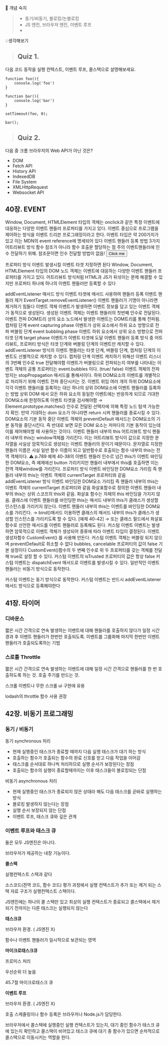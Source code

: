 🔐 개념 숙지
> - 동기/비동기, 블로킹/논블로킹
> - JS 엔진, 브라우저 엔진, 이벤트 루프
> - 



💡생각해보기
> ## Quiz 1.
다음 코드 동작을 실행 컨텍스트, 이벤트 루프, 콜스택으로 설명해보세요.
```
function foo(){
	console.log('foo')
}

function bar(){
	console.log('bar')
}

setTimeout(foo, 0);

bar();
```

> ## Quiz 2. 
다음 중 크롬 브라우저의 Web API가 아닌 것은?
- DOM
- Fetch API
- History API
- IndexedDB
- File System
- XMLHttpRequest
- Websocket API

## 40장. EVENT

Window, Document, HTMLElement 타입의 객체는 onclick과 같은 특정 이벤트에 대응하는 다양한 이벤트 핸들러 프로퍼티를 가지고 있다. 
이벤트 중심으로 프로그램을 제어하는 방식을 이벤트 드리븐 프로그래밍이라고 한다.
이벤트 타입은 약 200가지가 있고 이는 MDN의 event reference에 명세되어 있다
이벤트 핸들러 등록 방법 3가지
어트리뷰트 방식
함수 참조가 아니라 함수 호출문 할당하는 점 주의
이벤트핸들러에 인수 전달하기 위해. 참조문이면 인수 전달할 방법이 없음!
<Button onclick="sayHi('PJ')">Click me</Button>
<script>
	function sayHi(name){
		console.log(`Hi, ${name}`);
	}
</script>
프로퍼티 방식
이벤트 발생시킬 이벤트 타겟 지정하면 된다
Window, Document, HTMLElement 타입의 DOM 노드 객체는 이벤트에 대응하는 다양한 이벤트 핸들러 프로퍼티를 가지고 있다. 
어트리뷰트 방식처럼 HTML과 JS가 뒤섞이는 문제 해결할 수 있지만
프로퍼티 하나에 하나의 이벤트 핸들러만 등록할 수 있다
<script>
	const $button = document.querySelector('button');
	$button.onclick = function(){
		console.log(`Hi, ${name}`);
	}
</script>

addEventListener 매서드 방식
이벤트 타겟에 매서드 사용하여 핸들러 등록
이벤트 핸들러 제거
EventTarget.removeEventListener()
이벤트 핸들러가 기명이 아니라면 제거하기 힘들다
이벤트 객체
이벤트가 발생하면 이벤트 정보를 담고 있는 이벤트 객체가 동적으로 생성된다. 생성된 이벤트 객체는 이벤트 핸들러의 첫번째 인수로 전달된다. 
이벤트 전파
DOM트리 상의 요소 노드에서 발생한 이벤트는 DOM트리를 통해 전파됨. 
캡처링 단계 event capturing phase  이벤트가 상위 요소에서 하위 요소 방향으로 전파
버블링 단계 event bubbling phase  이벤트 하위 요소에서 상위 요소 방향으로 전파
타겟 단계 target phase 이벤트가 이벤트 타겟에 도달
이벤트 핸들러 등록 방식 중 어트리뷰트, 프로퍼티 방식은 타겟 단계와 버블링 단계의 이벤트만 캐치할 수 있다.
addEventListener 방식의 이벤트 핸들러는 타겟 단계, 버블링 단계, 캡처링 단계의 이벤트도 선별적으로 캐치할 수 있다. 캡처링 단계 이벤트 캐치하기 위해선 이벤트 리스너의 3번째 인수로 true 전달해야함
이벤트가 버블링으로 전파되는지 여부를 나타내는 이벤트 객체의 공통 프로퍼티는 event.bubbles 이다. (true/ false)
이벤트 객체의 전파 방지는 stopPropagation 매서드를 통해서이다. 하위 DOM요소의 이벤트를 개별적으로 처리하기 위해 이벤트 전파 중단시키는 것.
이벤트 위임
여러 개의 하위 DOM요소에 각각 이벤트 핸들러를 등록하는 대신 하나의 상위 DOM요소에 이벤트 핸들러를 등록하는 방법
상위 DOM 에서 모든 하위 요소의 동일한 이벤트에는 반응하게 되므로 기대한 DOM요소에 한정하도록 이벤트 타겟을 검사해야함 → Element.prototype.matches() 인수로 전달된 선택자에 의해 특정 노드 탐색 가능한지 확인. 만약 기대하는 dom 요소가 아니라면 return 시켜 핸들러를 종료시킬 수 있다. 
DOM요소의 기본 동작 중단
이벤트 객체의 preventDefault 매서드는 DOM요소의 기본 동작을 중단시킨다. 
즉 반대로 보면 모든 DOM 요소는 저마다의 기본 동작이 있는데 이를 제어해야할 때 사용하는 것이다. 
이벤트 핸들러 내부의 this
어트리뷰트 방식 
핸들러 내부의 this는 window객체를 가리킨다. 
이는 어트리뷰트 방식이 값으로 지정한 문자열을 사실상 암묵적으로 생성되는 이벤트 핸들러의 문이기 때문이다. 문자열로 지정한 핸들러 이름은 사실 일반 함수 이름이 되고 일반함수로 호출되는 함수 내부의 this는 전역 객체이다.
⚠️ p.789 예제 40-38의 이벤트 핸들러 인수르 넘긴 this가 이벤트 바인딩한 DOM요소, 즉 예제에선 button 가리키지만 핸들러 내부에서 this를 호출하면 이는 전역 객체window를 가리킨다. 
프로퍼티 방식
이벤트 바인딩한 DOM요소 가리킴
즉 핸들러 내부의 this는 이벤트 객체의 currentTarget 프로퍼티와 같음
addEventListener 방식
이벤트 바인딩한 DOM요소 가리킴
즉 핸들러 내부의 this는 이벤트 객체의 currentTarget 프로퍼티와 같음
화살표함수로 정의한 이벤트 핸들러 내부의 this는 상위 스코프의 this와 같음.
화살표 함수는 자체의 this 바인딩을 가지지 않음.
클래스에 이벤트 핸들러를 바인딩한 this는 매서드 내부의 this가 클래스가 생성할 인스턴스를 가리키지 않는다. 이벤트 핸들러 내부의 this는 이벤트를 바인딩한 DOM요소를 가리킨다. 
→ bind()매서드 이용하면 클래스의 매서드 내부의 this가 클래스가 생성할 인스턴스를 가리키도록 할 수 있다. [예제 40-42]
→ 또는 클래스 필드에서 화살표함수로 선언한 매서드를 이벤트 핸들러로 등록해도 된다. 
커스텀 이벤트
이벤트는 발생하면 암묵적으로 이벤트 객체가 생성되어 종류에 따라 이벤트 타입이 결정된다. 
이벤트 생성자함수 CustomEvent() 를 사용해 만든다.
커스텀 이벤트 객체는 버블링 되지 않으며 preventDefault로 취소할 수 없다
bubbles, cancelable 프로퍼티의 값이 false 기본 설정이다
CustomEvent()함수의 두 번째 인수로 위 두 프로퍼티를 갖는 객체를 전달해 true로 설정 할 수 있다. 
커스텀 이벤트의 isTrusted 프로퍼티의 값은 항상 false
커스텀 이벤트는 dispatchEvent 매서드로 이벤트를 발생시킬 수 있다. 
일반적인 이벤트 핸들러는 비동기 방식으로 동작한다.


커스텀 이벤트는 동기 방식으로 동작한다. 
커스텀 이벤트는 반드시 addEventListener 매서드 방식으로 등록해야한다


## 41장. 타이머
### 디바운스

짧은 시간 간격으로 연속 발생하는 이벤트에 대해 핸들러를 호출하지 않다가 일정 시간 경과 후 이벤트 핸들러가 한번만 호출되도록. 이벤트를 그룹화해 마지막 한번만 이벤트 핸들러가 호출되도록하는 기법

### 스로틀 Throttle

짧은 시간 간격으로 연속 발생하는 이벤트에 대해 일정 시간 간격으로 핸들러를 한 번 호출하도록 하는 것. 호출 주기를 만드는 것.

스크롤 이벤트나 무한 스크롤 ui 구현에 유용

lodash의 throttle 함수 사용 권장

## 42장. 비동기 프로그래밍
### 동기 / 비동기

동기 synchronous 처리

- 현재 실행중인 태스크가 종료할 때까지 다음 실행 태스크가 대기 하는 방식
- 호출하는 함수가 호출되는 함수의 완료 신호를 받고 다음 작업을 이어감
- 태스크를 순서대로 하나씩 처리하므로 실행 순서가 보장된다는 장점
- 호출되는 함수의 실행이 종료할때까지는 이후 태스크들이 블로킹되는 단점

비동기 asynchronous 처리

- 현재 실행중인 태스크가 종료되지 않은 상태라 해도 다음 태스크를 곧바로 실행하는 방식
- 블로킹 발생하지 않는다는 장점
- 실행 순서 보장되지 않는 단점
- 이벤트 루프, 태스크 큐와 깊은 관계

### 이벤트 루프와 태스크 큐

둘은 모두 JS엔진은 아니다.

브라우저가 제공하는 내장 기능이다.

**콜스택**

실행컨텍스트 스택과 같다

소스코드(젼역 코드, 함수 코드) 평가 과정에서 실행 컨텍스트가 추가 또는 제거 되는 스택 자료 구조가 실행컨텍스트 스택이다.

JS엔진에는 하나의 콜 스택만 있고 최상의 실행 컨텍스트가 종료되고 콜스택에서 제거 되기 전까지는 다른 태스크는 실행되지 않는다

**태스크큐**

브라우저 환경. ( JS엔진 X)

함수나 이벤트 핸들러가 일시적으로 보관되는 영역

**마이크로태스크큐**

프로미스 처리

우선순위 더 높음

45.7절 마이크로태스크 큐

**이벤트 루프**

브라우저 환경. ( JS엔진 X)

호출 스케줄링이나 함수 등록은 브라우저나 Node.js가 담당한다.

브라우저에서 콜스택에 실행중인 실행 컨텍스트가 있는지, 대기 중인 함수가 태스크 큐에 있는지 확인하고 콜스택이 비어있고 태스크 큐에 대기 중 함수가 있으면 순차적으로 콜스택으로 이동시키는 역할을 한다.